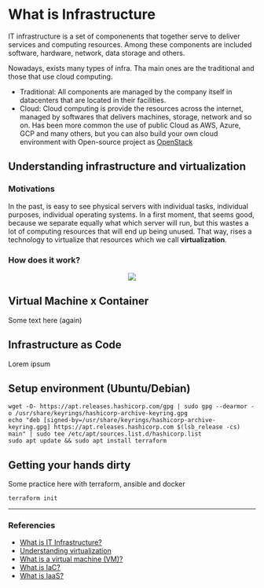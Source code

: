 # What is Infrastructure
IT infrastructure is a set of componenents that together serve to deliver services and computing resources. Among these components are included software, hardware, network, data storage and others.

Nowadays, exists many types of infra. Tha main ones are the traditional and those that use cloud computing.
- Traditional: All components are managed by the company itself in datacenters that are located in their facilities.
- Cloud: Cloud computing is provide the resources across the internet, managed by softwares that delivers machines, storage, network and so on.
Has been more common the use of public Cloud as AWS, Azure, GCP and many others, but you can also build your own cloud environment with Open-source project as [OpenStack](https://www.openstack.org/)

## Understanding infrastructure and virtualization
### Motivations
In the past, is easy to see physical servers with individual tasks, individual purposes, individual operating systems. In a first moment, that seems good, because we separate equally what which server will run, but this
wastes a lot of computing resources that will end up being unused. That way, rises a technology to virtualize that resources which we call **virtualization**.

### How does it work?
<p align="center">
  <img src="https://www.redhat.com/rhdc/managed-files/styles/wysiwyg_float/private/how-virtualization-works-400x217.png?itok=p96ctcWY">
</p>

## Virtual Machine x Container
Some text here (again)

## Infrastructure as Code
Lorem ipsum

## Setup environment (Ubuntu/Debian)
```shell
wget -O- https://apt.releases.hashicorp.com/gpg | sudo gpg --dearmor -o /usr/share/keyrings/hashicorp-archive-keyring.gpg
echo "deb [signed-by=/usr/share/keyrings/hashicorp-archive-keyring.gpg] https://apt.releases.hashicorp.com $(lsb_release -cs) main" | sudo tee /etc/apt/sources.list.d/hashicorp.list
sudo apt update && sudo apt install terraform
```

## Getting your hands dirty
Some practice here with terraform, ansible and docker
```hcl
terraform init
```

---
### Referencies
- [What is IT Infrastructure?](https://www.redhat.com/en/topics/cloud-computing/what-is-it-infrastructure)
- [Understanding virtualization](https://www.redhat.com/en/topics/virtualization)
- [What is a virtual machine (VM)?](https://www.redhat.com/en/topics/virtualization/what-is-a-virtual-machine)
- [What is IaC?](https://www.redhat.com/en/topics/automation/what-is-infrastructure-as-code-iac)
- [What is IaaS?](https://www.redhat.com/en/topics/cloud-computing/what-is-iaas)
